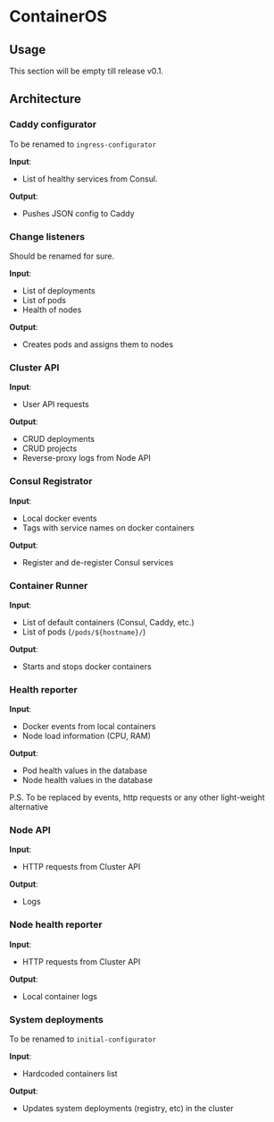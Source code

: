 # ContainerOS

## Usage

This section will be empty till release v0.1.

## Architecture

### Caddy configurator
To be renamed to `ingress-configurator`

**Input**: 
- List of healthy services from Consul.

**Output**: 
- Pushes JSON config to Caddy

### Change listeners
Should be renamed for sure.

**Input**: 
- List of deployments
- List of pods
- Health of nodes

**Output**: 
- Creates pods and assigns them to nodes

### Cluster API
**Input**: 
- User API requests

**Output**: 
- CRUD deployments
- CRUD projects
- Reverse-proxy logs from Node API

### Consul Registrator
**Input**: 
- Local docker events 
- Tags with service names on docker containers

**Output**: 
- Register and de-register Consul services

### Container Runner
**Input**: 
- List of default containers (Consul, Caddy, etc.)
- List of pods (`/pods/${hostname}/`)

**Output**: 
- Starts and stops docker containers
### Health reporter
**Input**: 
- Docker events from local containers
- Node load information (CPU, RAM)

**Output**: 
- Pod health values in the database
- Node health values in the database

P.S. To be replaced by events, http requests or any other light-weight alternative
### Node API
**Input**: 
- HTTP requests from Cluster API

**Output**: 
- Logs

### Node health reporter
**Input**: 
- HTTP requests from Cluster API

**Output**: 
- Local container logs

### System deployments
To be renamed to `initial-configurator`

**Input**: 
- Hardcoded containers list

**Output**: 
- Updates system deployments (registry, etc) in the cluster